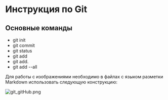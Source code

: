 # Инструкция по Git

## Основные команды

* git init 
* git commit 
* git status
* git add
* git add.
* git add --all

Для работы с изображениями необходимо в файлах с языком разметки Markdown использовать следующую конструкцию:

![git_gitHub.png](git_gitHub.png)


